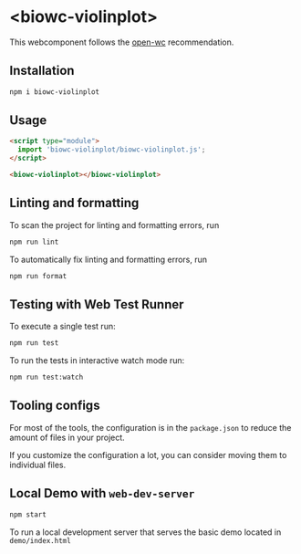 # \<biowc-violinplot>

This webcomponent follows the [open-wc](https://github.com/open-wc/open-wc) recommendation.

## Installation

```bash
npm i biowc-violinplot
```

## Usage

```html
<script type="module">
  import 'biowc-violinplot/biowc-violinplot.js';
</script>

<biowc-violinplot></biowc-violinplot>
```

## Linting and formatting

To scan the project for linting and formatting errors, run

```bash
npm run lint
```

To automatically fix linting and formatting errors, run

```bash
npm run format
```

## Testing with Web Test Runner

To execute a single test run:

```bash
npm run test
```

To run the tests in interactive watch mode run:

```bash
npm run test:watch
```


## Tooling configs

For most of the tools, the configuration is in the `package.json` to reduce the amount of files in your project.

If you customize the configuration a lot, you can consider moving them to individual files.

## Local Demo with `web-dev-server`

```bash
npm start
```

To run a local development server that serves the basic demo located in `demo/index.html`
